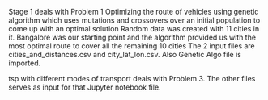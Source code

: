 Stage 1 deals with Problem 1
Optimizing the route of vehicles using genetic algorithm which uses mutations and crossovers over an initial population to come up with an optimal solution
 Random data was created with 11 cities in it. Bangalore was our starting point and the algorithm provided us with the most optimal route to cover all the remaining 10 cities
The 2 input files are cities_and_distances.csv and city_lat_lon.csv. 
Also Genetic Algo file is imported.

tsp with different modes of transport deals with Problem 3. The other files serves as input for that Jupyter notebook file.
